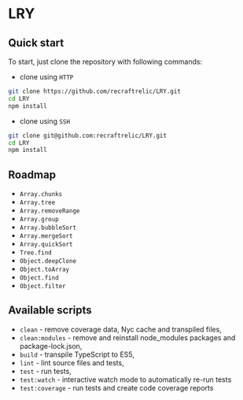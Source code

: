 # LRY

## Quick start

To start, just clone the repository with following commands:

- clone using `HTTP`

```sh
git clone https://github.com/recraftrelic/LRY.git
cd LRY
npm install
```

- clone using `SSH`

```sh
git clone git@github.com:recraftrelic/LRY.git
cd LRY
npm install
```

## Roadmap
 
* `Array.chunks`
* `Array.tree`
* `Array.removeRange`
* `Array.group`
* `Array.bubbleSort`
* `Array.mergeSort`
* `Array.quickSort`
* `Tree.find`
* `Object.deepClone`
* `Object.toArray`
* `Object.find`
* `Object.filter`


## Available scripts

+ `clean` - remove coverage data, Nyc cache and transpiled files,
+ `clean:modules` - remove and reinstall node_modules packages and package-lock.json,
+ `build` - transpile TypeScript to ES5,
+ `lint` - lint source files and tests,
+ `test` - run tests,
+ `test:watch` - interactive watch mode to automatically re-run tests
+ `test:coverage` - run tests and create code coverage reports
